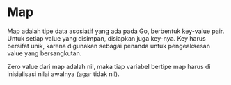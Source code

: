 # Map

Map adalah tipe data asosiatif yang ada pada Go, berbentuk key-value pair. Untuk setiap value yang disimpan, disiapkan juga key-nya. Key harus bersifat unik, karena digunakan sebagai penanda untuk pengeaksesan value yang bersangkutan.

Zero value dari map adalah nil, maka tiap variabel bertipe map harus di inisialisasi nilai awalnya (agar tidak nil).